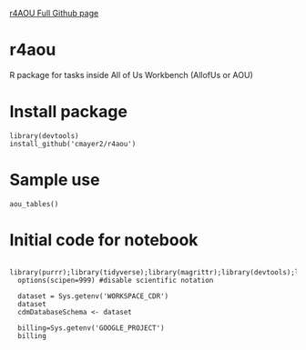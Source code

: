 [r4AOU Full Github page](https://github.com/cmayer2/r4aou)

# r4aou
R package for tasks inside All of Us Workbench  (AllofUs or AOU)


# Install package

    library(devtools)
    install_github('cmayer2/r4aou')
    
# Sample use

    aou_tables()

# Initial code for notebook

      library(purrr);library(tidyverse);library(magrittr);library(devtools);library(stringr);library(bigrquery);library(glue)
      options(scipen=999) #disable scientific notation

      dataset = Sys.getenv('WORKSPACE_CDR')
      dataset
      cdmDatabaseSchema <- dataset

      billing=Sys.getenv('GOOGLE_PROJECT')
      billing


    
    


